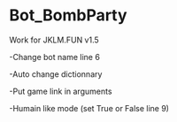 # Bot_BombParty
Work for JKLM.FUN v1.5

-Change bot name line 6

-Auto change dictionnary

-Put game link in arguments

-Humain like mode (set True or False line 9)

